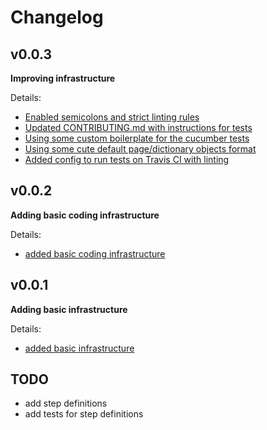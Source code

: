 # Changelog

## v0.0.3

**Improving infrastructure**

Details:
- [Enabled semicolons and strict linting rules](https://github.com/revjet-qa/wdio-cucumber-steps/pull/19)
- [Updated CONTRIBUTING.md with instructions for tests](https://github.com/revjet-qa/wdio-cucumber-steps/pull/18)
- [Using some custom boilerplate for the cucumber tests](https://github.com/revjet-qa/wdio-cucumber-steps/pull/12)
- [Using some cute default page/dictionary objects format](https://github.com/revjet-qa/wdio-cucumber-steps/pull/12)
- [Added config to run tests on Travis CI with linting](https://github.com/revjet-qa/wdio-cucumber-steps/pull/5)

## v0.0.2

**Adding basic coding infrastructure**

Details:

- [added basic coding infrastructure](https://github.com/revjet-qa/wdio-cucumber-steps/pull/2)

## v0.0.1

**Adding basic infrastructure**

Details:

- [added basic infrastructure](https://github.com/revjet-qa/wdio-cucumber-steps/pull/1)

## TODO

- add step definitions
- add tests for step definitions
